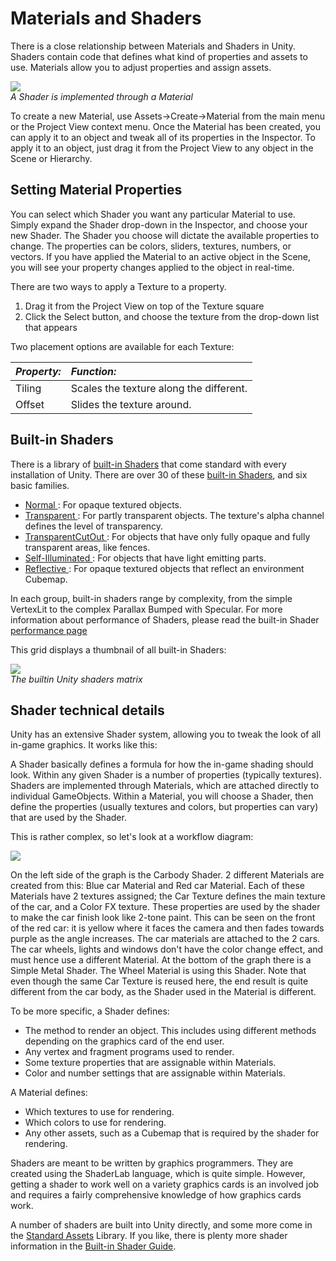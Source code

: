 Materials and Shaders
=====================


There is a close relationship between <span class=keyword>Materials</span> and <span class=keyword>Shaders</span> in Unity.  Shaders contain code that defines what kind of properties and assets to use.  Materials allow you to adjust properties and assign assets.

![](http://docwiki.hq.unity3d.com/uploads/Main/Shader-NormalBumpSpec.png)  
_A Shader is implemented through a Material_

To create a new Material, use <span class=menu>Assets->Create->Material</span> from the main menu or the <span class=keyword>Project View</span> context menu.  Once the Material has been created, you can apply it to an object and tweak all of its properties in the <span class=keyword>Inspector</span>.  To apply it to an object, just drag it from the <span class=keyword>Project View</span> to any object in the <span class=keyword>Scene</span> or <span class=keyword>Hierarchy</span>.

Setting Material Properties
---------------------------


You can select which Shader you want any particular Material to use.  Simply expand the <span class=menu>Shader</span> drop-down in the Inspector, and choose your new Shader.  The Shader you choose will dictate the available properties to change. The properties can be colors, sliders, textures, numbers, or vectors. If you have applied the Material to an active object in the <span class=keyword>Scene</span>, you will see your property changes applied to the object in real-time.

There are two ways to apply a <span class=keyword>Texture</span> to a property.

1. Drag it from the Project View on top of the Texture square
1. Click the <span class=menu>Select</span> button, and choose the texture from the drop-down list that appears

Two placement options are available for each <span class=keyword>Texture</span>:


|**_Property:_** |**_Function:_** |
|:---|:---|
|<span class=component>Tiling</span>   |Scales the texture along the different.|
|<span class=component>Offset</span>  |Slides the texture around.|



Built-in Shaders
----------------


There is a library of [built-in Shaders](Built-inShaderGuide.html) that come standard with every installation of Unity.  There are over 30 of these [built-in Shaders](Built-inShaderGuide.html), and six basic families.

* [Normal ](shader-NormalFamily.html): For opaque textured objects.
* [Transparent ](shader-TransparentFamily.html): For partly transparent objects. The texture's alpha channel defines the level of transparency.
* [TransparentCutOut ](shader-TransparentCutoutFamily.html): For objects that have only fully opaque and fully transparent areas, like fences.
* [Self-Illuminated ](shader-SelfIllumFamily.html): For objects that have light emitting parts.
* [Reflective ](shader-ReflectiveFamily.html): For opaque textured objects that reflect an environment <span class=keyword>Cubemap</span>.

In each group, built-in shaders range by complexity, from the simple <span class=component>VertexLit</span> to the complex <span class=component>Parallax Bumped with Specular</span>.  For more information about performance of Shaders, please read the built-in Shader [performance page](shader-Performance.html)

This grid displays a thumbnail of all built-in Shaders:

![](http://docwiki.hq.unity3d.com/uploads/Main/BuiltinShaders.png)  
_The builtin Unity shaders matrix_


Shader technical details
------------------------


Unity has an extensive Shader system, allowing you to tweak the look of all in-game graphics. It works like this:

A Shader basically defines a formula for how the in-game shading should look. Within any given Shader is a number of properties (typically textures). Shaders are implemented through <span class=keyword>Materials</span>, which are attached directly to individual <span class=keyword>GameObjects</span>.  Within a Material, you will choose a Shader, then define the properties (usually textures and colors, but properties can vary) that are used by the Shader.

This is rather complex, so let's look at a workflow diagram:

![](http://docwiki.hq.unity3d.com/uploads/Main/material_diagram.png)  

On the left side of the graph is the <span class=keyword>Carbody Shader</span>. 2 different Materials are created from this: <span class=component>Blue car Material</span> and <span class=component>Red car Material</span>. Each of these Materials have 2 textures assigned; the <span class=component>Car Texture</span> defines the main texture of the car, and a <span class=component>Color FX texture</span>. These properties are used by the shader to make the car finish look like 2-tone paint. This can be seen on the front of the red car: it is yellow where it faces the camera and then fades towards purple as the angle increases. The car materials are attached to the 2 cars. The car wheels, lights and windows don't have the color change effect, and must hence use a different Material. At the bottom of the graph there is a <span class=component>Simple Metal Shader</span>. The <span class=component>Wheel Material</span> is using this Shader. Note that even though the same <span class=component>Car Texture</span> is reused here, the end result is quite different from the car body, as the Shader used in the Material is different.

To be more specific, a Shader defines:
* The method to render an object. This includes using different methods depending on the graphics card of the end user.
* Any vertex and fragment programs used to render.
* Some texture properties that are assignable within Materials.
* Color and number settings that are assignable within Materials.

A Material defines:
* Which textures to use for rendering.
* Which colors to use for rendering.
* Any other assets, such as a Cubemap that is required by the shader for rendering.

Shaders are meant to be written by graphics programmers. They are created using the <span class=keyword>ShaderLab</span> language, which is quite simple. However, getting a shader to work well on a variety graphics cards is an involved job and requires a fairly comprehensive knowledge of how graphics cards work.

A number of shaders are built into Unity directly, and some more come in the [Standard Assets](HOWTO-InstallStandardAssets.html) Library.  If you like, there is plenty more shader information in the [Built-in Shader Guide](Built-inShaderGuide.html).
